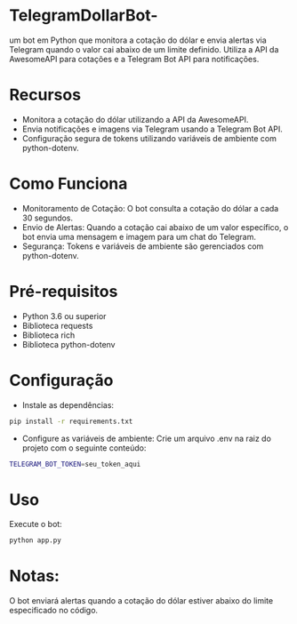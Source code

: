 # TelegramDollarBot-
um bot em Python que monitora a cotação do dólar e envia alertas via Telegram quando o valor cai abaixo de um limite definido. Utiliza a API da AwesomeAPI para cotações e a Telegram Bot API para notificações. 

# Recursos
- Monitora a cotação do dólar utilizando a API da AwesomeAPI.
- Envia notificações e imagens via Telegram usando a Telegram Bot API.
- Configuração segura de tokens utilizando variáveis de ambiente com python-dotenv.

# Como Funciona
- Monitoramento de Cotação: O bot consulta a cotação do dólar a cada 30 segundos.
- Envio de Alertas: Quando a cotação cai abaixo de um valor específico, o bot envia uma mensagem e imagem para um chat do Telegram.
- Segurança: Tokens e variáveis de ambiente são gerenciados com python-dotenv.

# Pré-requisitos
- Python 3.6 ou superior
- Biblioteca requests
- Biblioteca rich
- Biblioteca python-dotenv

# Configuração
- Instale as dependências:

```bash
pip install -r requirements.txt
```

- Configure as variáveis de ambiente: Crie um arquivo .env na raiz do projeto com o seguinte conteúdo:
```bash
TELEGRAM_BOT_TOKEN=seu_token_aqui
```

# Uso
Execute o bot:
```bash
python app.py
```

# Notas:
O bot enviará alertas quando a cotação do dólar estiver abaixo do limite especificado no código.
